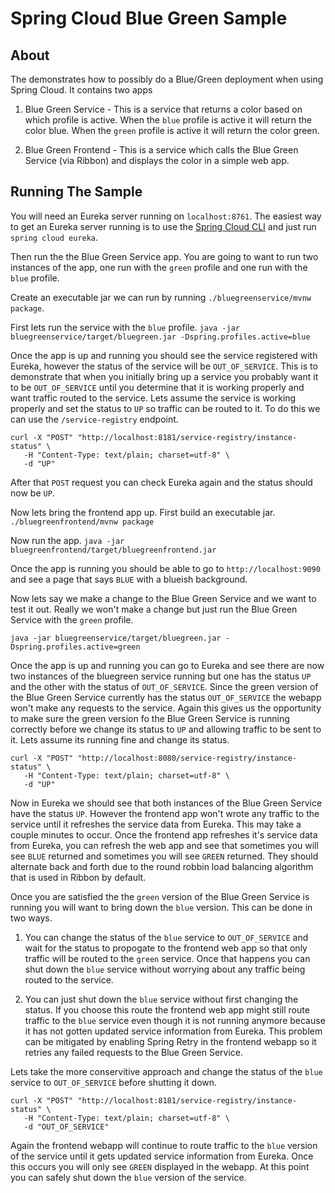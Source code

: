 # Spring Cloud Blue Green Sample

## About

The demonstrates how to possibly do a Blue/Green deployment when using Spring
Cloud.  It contains two apps

1.  Blue Green Service - This is a service that returns a color based on which
profile is active.  When the `blue` profile is active it will return the color
blue.  When the `green` profile is active it will return the color green.

2.  Blue Green Frontend - This is a service which calls the Blue Green Service
(via Ribbon) and displays the color in a simple web app.

## Running The Sample

You will need an Eureka server running on `localhost:8761`.  The easiest way to
get an Eureka server running is to use the
[Spring Cloud CLI](https://cloud.spring.io/spring-cloud-cli/) and just run
`spring cloud eureka`.

Then run the the Blue Green Service app.  You are going to want to run
two instances of the app, one run with the `green` profile and one run with the
`blue` profile.

Create an executable jar we can run by running `./bluegreenservice/mvnw package`.

First lets run the service with the `blue` profile.
`java -jar bluegreenservice/target/bluegreen.jar -Dspring.profiles.active=blue`

Once the app is up and running you should see the service registered with Eureka,
however the status of the service will be `OUT_OF_SERVICE`.  This is to
demonstrate that when you initially bring up a service you probably want
it to be `OUT_OF_SERVICE` until you determine that it is working properly and want
traffic routed to the service.  Lets assume the service is working properly
and set the status to `UP` so traffic can be routed to it.  To do this we can
use the `/service-registry` endpoint.

```
curl -X "POST" "http://localhost:8181/service-registry/instance-status" \
   -H "Content-Type: text/plain; charset=utf-8" \
   -d "UP"
```

After that `POST` request you can check Eureka again and the status should
now be `UP`.

Now lets bring the frontend app up.  First build an executable jar.
`./bluegreenfrontend/mvnw package`

Now run the app.
`java -jar bluegreenfrontend/target/bluegreenfrontend.jar`

Once the app is running you should be able to go to `http://localhost:9090`
and see a page that says `BLUE` with a blueish background.

Now lets say we make a change to the Blue Green Service and we want to test it
out.  Really we won't make a change but just run the Blue Green Service with the
`green` profile.

`java -jar bluegreenservice/target/bluegreen.jar -Dspring.profiles.active=green`

Once the app is up and running you can go to Eureka and see there are now two
instances of the bluegreen service running but one has the status `UP` and the
other with the status of `OUT_OF_SERVICE`.  Since the green version of the Blue
Green Service currently has the status `OUT_OF_SERVICE` the webapp won't make any
requests to the service.  Again this gives us the opportunity to make sure the green
version fo the Blue Green Service is running correctly before we change its status
to `UP` and allowing traffic to be sent to it.  Lets assume its running fine and
change its status.

```
curl -X "POST" "http://localhost:8080/service-registry/instance-status" \
   -H "Content-Type: text/plain; charset=utf-8" \
   -d "UP"
```

Now in Eureka we should see that both instances of the Blue Green Service have the
status `UP`.  However the frontend app won't wrote any traffic to the service until
it refreshes the service data from Eureka.  This may take a couple minutes to occur.
Once the frontend app refreshes it's service data from Eureka, you can refresh the
web app and see that sometimes you will see `BLUE` returned and sometimes you will
see `GREEN` returned.  They should alternate back and forth due to the round robbin
load balancing algorithm that is used in Ribbon by default.

Once you are satisfied the the `green` version of the Blue Green Service is running
you will want to bring down the `blue` version.  This can be done in two ways.

1.  You can change the status of the `blue` service to `OUT_OF_SERVICE` and wait
for the status to propogate to the frontend web app so that only traffic will be
routed to the `green` service.  Once that happens you can shut down the `blue` service
without worrying about any traffic being routed to the service.

2.  You can just shut down the `blue` service without first changing the status.
If you choose this route the frontend web app might still route traffic to the
`blue` service even though it is not running anymore because it has not gotten
updated service information from Eureka.  This problem can be mitigated by enabling
Spring Retry in the frontend webapp so it retries any failed requests to the
Blue Green Service.

Lets take the more conservitive approach and change the status of the `blue`
service to `OUT_OF_SERVICE` before shutting it down.

```
curl -X "POST" "http://localhost:8181/service-registry/instance-status" \
   -H "Content-Type: text/plain; charset=utf-8" \
   -d "OUT_OF_SERVICE"
```

Again the frontend webapp will continue to route traffic to the `blue` version
of the service until it gets updated service information from Eureka.  Once
this occurs you will only see `GREEN` displayed in the webapp.  At this point
you can safely shut down the `blue` version of the service.
